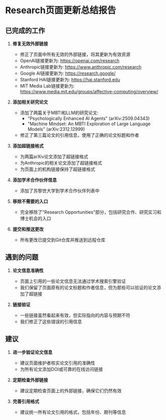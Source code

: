 # Research页面更新总结报告

## 已完成的工作

1. **修复无效外部链接**
   - 修正了页面中所有无效的外部链接，将其更新为有效资源
   - OpenAI链接更新为: https://openai.com/research
   - Anthropic链接更新为: https://www.anthropic.com/research
   - Google AI链接更新为: https://research.google/
   - Stanford HAI链接更新为: https://hai.stanford.edu
   - MIT Media Lab链接更新为: https://www.media.mit.edu/groups/affective-computing/overview/

2. **添加相关研究论文**
   - 添加了两篇关于MBTI和LLM的研究论文:
     - "Psychologically Enhanced AI Agents" (arXiv:2509.04343)
     - "Machine Mindset: An MBTI Exploration of Large Language Models" (arXiv:2312.12999)
   - 修正了第三篇论文的引用信息，使用了正确的论文标题和作者

3. **添加超链接格式**
   - 为两篇arXiv论文添加了超链接格式
   - 为Anthropic的相关论文添加了超链接格式
   - 为页面上的机构链接保持了超链接格式

4. **添加学术合作伙伴信息**
   - 添加了苏黎世大学到学术合作伙伴列表中

5. **移除不需要的入口**
   - 完全移除了"Research Opportunities"部分，包括研究合作、研究实习和博士机会的入口

6. **提交和推送更改**
   - 所有更改已提交到Git仓库并推送到远程仓库

## 遇到的问题

1. **论文信息准确性**
   - 页面上引用的一些论文信息无法通过学术搜索引擎验证
   - 我们保留了页面原有的论文标题和作者信息，但为那些可以验证的论文添加了超链接

2. **链接验证**
   - 一些链接虽然看起来有效，但实际指向的内容与预期不符
   - 我们修正了这些错误的引用信息

## 建议

1. **进一步验证论文信息**
   - 建议页面维护者核实论文引用的准确性
   - 为所有论文添加DOI或可靠的在线访问链接

2. **定期检查外部链接**
   - 建议定期检查页面上的外部链接，确保它们仍然有效

3. **完善引用格式**
   - 建议统一所有论文引用的格式，包括年份、期刊等信息